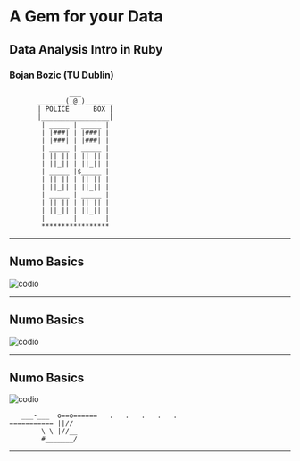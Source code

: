 <!-- fg=white bg=black -->

# A Gem for your Data
## Data Analysis Intro in Ruby
### Bojan Bozic (TU Dublin)

```
               ___
       _______(_@_)_______
       | POLICE      BOX |
       |_________________|
        | _____ | _____ |
        | |###| | |###| |
        | |###| | |###| |   
        | _____ | _____ |   
        | || || | || || |
        | ||_|| | ||_|| |  
        | _____ |$_____ |  
        | || || | || || |  
        | ||_|| | ||_|| | 
        | _____ | _____ |
        | || || | || || |   
        | ||_|| | ||_|| |         
        |       |       |   
        *****************

```

---
<!-- fg=white bg=black -->

## Numo Basics 

![codio](numo-basic-1.yml)

---
<!-- fg=white bg=black -->

## Numo Basics

![codio](numo-basic-2.yml)

---
<!-- fg=white bg=black -->

## Numo Basics

![codio](numo-basic-3.yml)
```
   ___-___  o==o======   .   .   .   .   .
=========== ||//
        \ \ |//__
        #_______/

```

---
